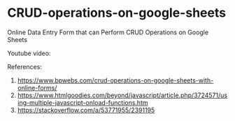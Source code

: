 # CRUD-operations-on-google-sheets
Online Data Entry Form that can Perform CRUD Operations on Google Sheets

Youtube video:



References:
1. https://www.bpwebs.com/crud-operations-on-google-sheets-with-online-forms/
2. https://www.htmlgoodies.com/beyond/javascript/article.php/3724571/using-multiple-javascript-onload-functions.htm
3. https://stackoverflow.com/a/53771955/2391195

